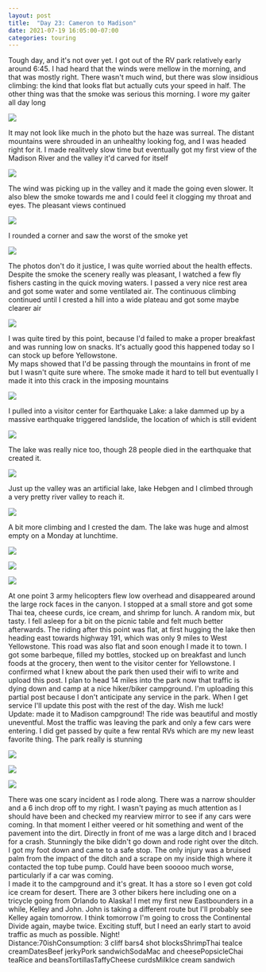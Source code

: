 ```yaml
---
layout: post
title:  "Day 23: Cameron to Madison"
date: 2021-07-19 16:05:00-07:00
categories: touring
---
```

Tough day, and it's not over yet. I got out of the RV park relatively early around 6:45. I had heard that the winds were mellow in the morning, and that was mostly right. There wasn't much wind, but there was slow insidious climbing: the kind that looks flat but actually cuts your speed in half. The other thing was that the smoke was serious this morning. I wore my gaiter all day long  

[![](/assets/1626735914608927-0.png)](/assets/1626735914608927-0.png)
  
It may not look like much in the photo but the haze was surreal. The distant mountains were shrouded in an unhealthy looking fog, and I was headed right for it. I made realitvely slow time but eventually got my first view of the Madison River and the valley it'd carved for itself  

[![](/assets/1626735912587922-1.png)](/assets/1626735912587922-1.png)
  
The wind was picking up in the valley and it made the going even slower. It also blew the smoke towards me and I could feel it clogging my throat and eyes. The pleasant views continued  

[![](/assets/1626735910437748-2.png)](/assets/1626735910437748-2.png)
  
I rounded a corner and saw the worst of the smoke yet  

[![](/assets/1626735908488226-3.png)](/assets/1626735908488226-3.png)
  
The photos don't do it justice, I was quite worried about the health effects. Despite the smoke the scenery really was pleasant, I watched a few fly fishers casting in the quick moving waters. I passed a very nice rest area and got some water and some ventilated air. The continuous climbing continued until I crested a hill into a wide plateau and got some maybe clearer air  

[![](/assets/1626735906397481-4.png)](/assets/1626735906397481-4.png)
  
I was quite tired by this point, because I'd failed to make a proper breakfast and was running low on snacks. It's actually good this happened today so I can stock up before Yellowstone.   
My maps showed that I'd be passing through the mountains in front of me but I wasn't quite sure where. The smoke made it hard to tell but eventually I made it into this crack in the imposing mountains  

[![](/assets/1626735903421552-5.png)](/assets/1626735903421552-5.png)
  
I pulled into a visitor center for Earthquake Lake: a lake dammed up by a massive earthquake triggered landslide, the location of which is still evident  

[![](/assets/1626735901180640-6.png)](/assets/1626735901180640-6.png)
  
The lake was really nice too, though 28 people died in the earthquake that created it.   

[![](/assets/1626735898913644-7.png)](/assets/1626735898913644-7.png)
  
Just up the valley was an artificial lake, lake Hebgen and I climbed through a very pretty river valley to reach it.   

[![](/assets/1626735896498947-8.png)](/assets/1626735896498947-8.png)
  
A bit more climbing and I crested the dam. The lake was huge and almost empty on a Monday at lunchtime.  

[![](/assets/1626735893824258-9.png)](/assets/1626735893824258-9.png)

[![](/assets/1626735891106882-10.png)](/assets/1626735891106882-10.png)

[![](/assets/1626735888156111-11.png)](/assets/1626735888156111-11.png)
  
At one point 3 army helicopters flew low overhead and disappeared around the large rock faces in the canyon. I stopped at a small store and got some Thai tea, cheese curds, ice cream, and shrimp for lunch. A random mix, but tasty. I fell asleep for a bit on the picnic table and felt much better afterwards. The riding after this point was flat, at first hugging the lake then heading east towards highway 191, which was only 9 miles to West Yellowstone. This road was also flat and soon enough I made it to town. I got some barbeque, filled my bottles, stocked up on breakfast and lunch foods at the grocery, then went to the visitor center for Yellowstone. I confirmed what I knew about the park then used their wifi to write and upload this post. I plan to head 14 miles into the park now that traffic is dying down and camp at a nice hiker/biker campground. I'm uploading this partial post because I don't anticipate any service in the park. When I get service I'll update this post with the rest of the day. Wish me luck!  
Update: made it to Madison campground! The ride was beautiful and mostly uneventful. Most the traffic was leaving the park and only a few cars were entering. I did get passed by quite a few rental RVs which are my new least favorite thing. The park really is stunning  

[![](/assets/1626902548519254-0.png)](/assets/1626902548519254-0.png)

[![](/assets/1626902544760532-1.png)](/assets/1626902544760532-1.png)

[![](/assets/1626880540529722-2.png)](/assets/1626880540529722-2.png)
  
There was one scary incident as I rode along. There was a narrow shoulder and a 6 inch drop off to my right. I wasn't paying as much attention as I should have been and checked my rearview mirror to see if any cars were coming. In that moment I either veered or hit something and went of the pavement into the dirt. Directly in front of me was a large ditch and I braced for a crash. Stunningly the bike didn't go down and rode right over the ditch. I got my foot down and came to a safe stop. The only injury was a bruised palm from the impact of the ditch and a scrape on my inside thigh where it contacted the top tube pump. Could have been sooooo much worse, particularly if a car was coming.   
I made it to the campground and it's great. It has a store so I even got cold ice cream for desert. There are 3 other bikers here including one on a tricycle going from Orlando to Alaska! I met my first new Eastbounders in a while, Kelley and John. John is taking a different route but I'll probably see Kelley again tomorrow. I think tomorrow I'm going to cross the Continental Divide again, maybe twice. Exciting stuff, but I need an early start to avoid traffic as much as possible. Night!  
Distance:70ishConsumption: 3 cliff bars4 shot blocksShrimpThai teaIce creamDatesBeef jerkyPork sandwichSodaMac and cheesePopsicleChai teaRice and beansTortillasTaffyCheese curdsMilkIce cream sandwich

